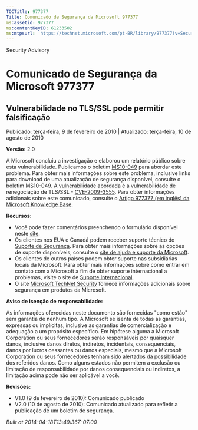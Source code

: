 ```yaml
---
TOCTitle: 977377
Title: Comunicado de Segurança da Microsoft 977377
ms:assetid: 977377
ms:contentKeyID: 61233502
ms:mtpsurl: 'https://technet.microsoft.com/pt-BR/library/977377(v=Security.10)'
---
```


Security Advisory

Comunicado de Segurança da Microsoft 977377
===========================================

Vulnerabilidade no TLS/SSL pode permitir falsificação
-----------------------------------------------------

Publicado: terça-feira, 9 de fevereiro de 2010 | Atualizado: terça-feira, 10 de agosto de 2010

**Versão:** 2.0

A Microsoft concluiu a investigação e elaborou um relatório público sobre esta vulnerabilidade. Publicamos o boletim [MS10-049](http://technet.microsoft.com/security/bulletin/ms10-049) para abordar este problema. Para obter mais informações sobre este problema, inclusive links para download de uma atualização de segurança disponível, consulte o boletim [MS10-049](http://technet.microsoft.com/security/bulletin/ms10-049). A vulnerabilidade abordada é a vulnerabilidade de renegociação de TLS/SSL - [CVE-2009-3555](http://www.cve.mitre.org/cgi-bin/cvename.cgi?name=cve-2009-3555). Para obter informações adicionais sobre este comunicado, consulte o [Artigo 977377 (em inglês) da Microsoft Knowledge Base](http://support.microsoft.com/kb/977377).

**Recursos:**

-   Você pode fazer comentários preenchendo o formulário disponível neste [site](https://support.microsoft.com/common/survey.aspx?scid=sw;en;1257&amp;showpage=1&amp;ws=technet&amp;sd=tech).
-   Os clientes nos EUA e Canadá podem receber suporte técnico do [Suporte de Segurança](http://go.microsoft.com/fwlink/?linkid=21131). Para obter mais informações sobre as opções de suporte disponíveis, consulte o [site de ajuda e suporte da Microsoft](http://support.microsoft.com).
-   Os clientes de outros países podem obter suporte nas subsidiárias locais da Microsoft. Para obter mais informações sobre como entrar em contato com a Microsoft a fim de obter suporte internacional a problemas, visite o site de [Suporte Internacional](http://go.microsoft.com/fwlink/?linkid=21155).
-   O site [Microsoft TechNet Security](http://go.microsoft.com/fwlink/?linkid=21132) fornece informações adicionais sobre segurança em produtos da Microsoft.

**Aviso de isenção de responsabilidade:**

As informações oferecidas neste documento são fornecidas "como estão" sem garantia de nenhum tipo. A Microsoft se isenta de todas as garantias, expressas ou implícitas, inclusive as garantias de comercialização e adequação a um propósito específico. Em hipótese alguma a Microsoft Corporation ou seus fornecedores serão responsáveis por quaisquer danos, inclusive danos diretos, indiretos, incidentais, consequenciais, danos por lucros cessantes ou danos especiais, mesmo que a Microsoft Corporation ou seus fornecedores tenham sido alertados da possibilidade dos referidos danos. Como alguns estados não permitem a exclusão ou limitação de responsabilidade por danos consequenciais ou indiretos, a limitação acima pode não ser aplicável a você.

**Revisões:**

-   V1.0 (9 de fevereiro de 2010): Comunicado publicado
-   V2.0 (10 de agosto de 2010): Comunicado atualizado para refletir a publicação de um boletim de segurança.

*Built at 2014-04-18T13:49:36Z-07:00*
